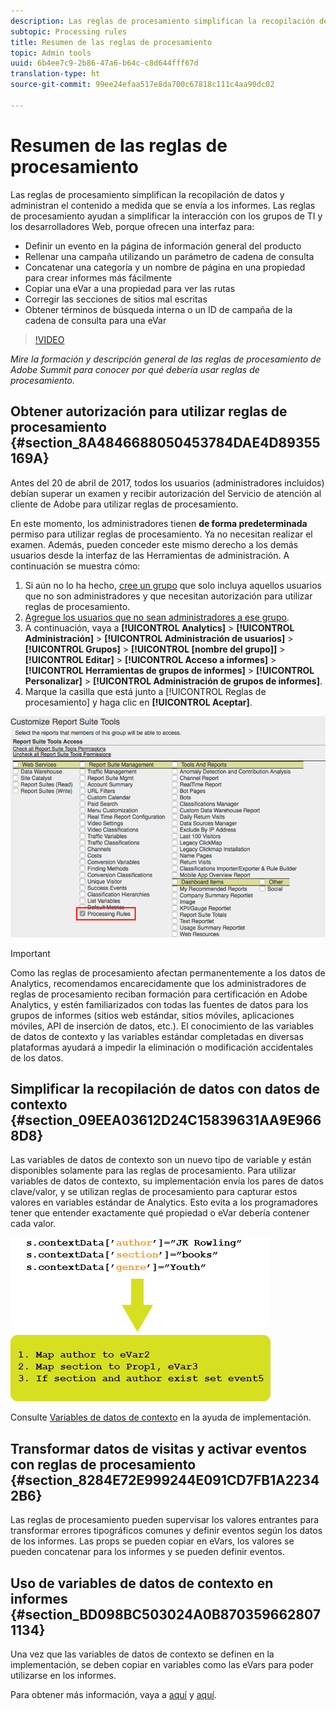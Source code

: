 ```yaml
---
description: Las reglas de procesamiento simplifican la recopilación de datos y administran el contenido a medida que se envía a los informes.
subtopic: Processing rules
title: Resumen de las reglas de procesamiento
topic: Admin tools
uuid: 6b4ee7c9-2b86-47a6-b64c-c8d644fff67d
translation-type: ht
source-git-commit: 99ee24efaa517e8da700c67818c111c4aa90dc02

---
```



# Resumen de las reglas de procesamiento

Las reglas de procesamiento simplifican la recopilación de datos y administran el contenido a medida que se envía a los informes. Las reglas de procesamiento ayudan a simplificar la interacción con los grupos de TI y los desarrolladores Web, porque ofrecen una interfaz para:

* Definir un evento en la página de información general del producto
* Rellenar una campaña utilizando un parámetro de cadena de consulta
* Concatenar una categoría y un nombre de página en una propiedad para crear informes más fácilmente
* Copiar una eVar a una propiedad para ver las rutas
* Corregir las secciones de sitios mal escritas
* Obtener términos de búsqueda interna o un ID de campaña de la cadena de consulta para una eVar

>[!VIDEO](https://tv.adobe.com/embed/1181/16506/)

*Mire la formación y descripción general de las reglas de procesamiento de Adobe Summit para conocer por qué debería usar reglas de procesamiento.*

## Obtener autorización para utilizar reglas de procesamiento {#section_8A4846688050453784DAE4D89355169A}

Antes del 20 de abril de 2017, todos los usuarios (administradores incluidos) debían superar un examen y recibir autorización del Servicio de atención al cliente de Adobe para utilizar reglas de procesamiento.

En este momento, los administradores tienen **de forma predeterminada** permiso para utilizar reglas de procesamiento. Ya no necesitan realizar el examen. Además, pueden conceder este mismo derecho a los demás usuarios desde la interfaz de las Herramientas de administración. A continuación se muestra cómo:

1. Si aún no lo ha hecho, [cree un grupo](/help/admin/user-management2/c-user-groups/groups.md) que solo incluya aquellos usuarios que no son administradores y que necesitan autorización para utilizar reglas de procesamiento.
1. [Agregue los usuarios que no sean administradores a ese grupo](/help/admin/user-management2/c-user-management/t-add-user-to-group.md).
1. A continuación, vaya a **[!UICONTROL Analytics]** > **[!UICONTROL Administración]** > **[!UICONTROL Administración de usuarios]** > **[!UICONTROL Grupos]** > **[!UICONTROL [nombre del grupo]]** > **[!UICONTROL Editar]** > **[!UICONTROL Acceso a informes]** > **[!UICONTROL Herramientas de grupos de informes]** > **[!UICONTROL Personalizar]** > **[!UICONTROL Administración de grupos de informes]**.
1. Marque la casilla que está junto a [!UICONTROL Reglas de procesamiento] y haga clic en **[!UICONTROL Aceptar]**.

![](assets/processing-rules.png)

>[!IMPORTANT]
>
>Como las reglas de procesamiento afectan permanentemente a los datos de Analytics, recomendamos encarecidamente que los administradores de reglas de procesamiento reciban formación para certificación en Adobe Analytics, y estén familiarizados con todas las fuentes de datos para los grupos de informes (sitios web estándar, sitios móviles, aplicaciones móviles, API de inserción de datos, etc.). El conocimiento de las variables de datos de contexto y las variables estándar completadas en diversas plataformas ayudará a impedir la eliminación o modificación accidentales de los datos.

## Simplificar la recopilación de datos con datos de contexto {#section_09EEA03612D24C15839631AA9E9668D8}

Las variables de datos de contexto son un nuevo tipo de variable y están disponibles solamente para las reglas de procesamiento. Para utilizar variables de datos de contexto, su implementación envía los pares de datos clave/valor, y se utilizan reglas de procesamiento para capturar estos valores en variables estándar de Analytics. Esto evita a los programadores tener que entender exactamente qué propiedad o eVar debería contener cada valor.

![](assets/evar-context-map.png)

Consulte [Variables de datos de contexto](https://marketing.adobe.com/resources/help/es_ES/sc/implement/context_data_variables.html) en la ayuda de implementación.

## Transformar datos de visitas y activar eventos con reglas de procesamiento {#section_8284E72E999244E091CD7FB1A22342B6}

Las reglas de procesamiento pueden supervisar los valores entrantes para transformar errores tipográficos comunes y definir eventos según los datos de los informes. Las props se pueden copiar en eVars, los valores se pueden concatenar para los informes y se pueden definir eventos.

## Uso de variables de datos de contexto en informes {#section_BD098BC503024A0B8703596628071134}

Una vez que las variables de datos de contexto se definen en la implementación, se deben copiar en variables como las eVars para poder utilizarse en los informes.

Para obtener más información, vaya a [aquí](/help/admin/admin/c-processing-rules/processing-rules-examples/processing-rules-copy-context-data.md) y [aquí](/help/admin/admin/c-processing-rules/processing-rules-examples/processing-rules-copy-context-data-event.md).
